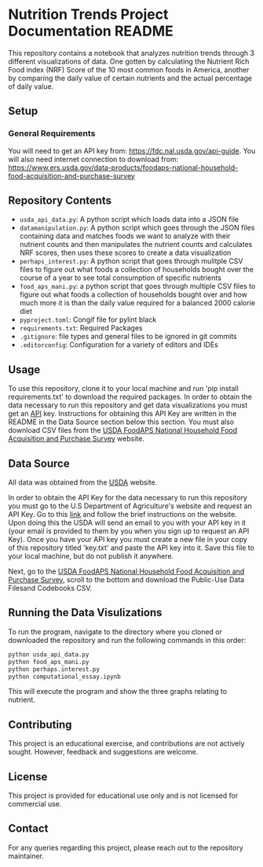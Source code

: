 # Nutrition Trends Project Documentation README

This repository contains a notebook that analyzes nutrition trends through 3 different visualizations of data. One gotten by calculating the Nutrient Rich Food index (NRF) Score of the 10 most common foods in America, another by comparing the daily value of certain nutrients and the actual percentage of daily value.

## Setup

### General Requirements
You will need to get an API key from: https://fdc.nal.usda.gov/api-guide. 
You will also need internet connection to download from: https://www.ers.usda.gov/data-products/foodaps-national-household-food-acquisition-and-purchase-survey

## Repository Contents
- ```usda_api_data.py```: A python script which loads data into a JSON file 
- ```datamanipulation.py```: A python script which goes through the JSON files containing data and matches foods we want to analyze with their nutrient counts and then manipulates the nutrient counts and calculates NRF scores, then uses these scores to create a data visualization
- ```perhaps_interest.py```: A python script that goes through mulitple CSV files to figure out what foods a collection of households bought over the course of a year to see total consumption of specific nutrients 
- ```food_aps_mani.py```: a python script that goes through multiple CSV files to figure out what foods a collection of households bought over and how much more it is than the daily value required for a balanced 2000 calorie diet 
- ```pyproject.toml```: Congif file for pylint black
- ```requirements.txt```: Required Packages
- ```.gitignore```: file types and general files to be ignored in git commits
- ```.editorconfig```: Configuration for a variety of editors and IDEs

## Usage

To use this repository, clone it to your local machine and run 'pip install requirements.txt' to download the required packages.  In order to obtain the data necessary to run this repository and get data visualizations you must get an [API](https://fdc.nal.usda.gov/api-guide) key. Instructions for obtaining this API Key are written in the README in the Data Source section below this section. You must also download CSV files from the [USDA FoodAPS National Household Food Acquisition and Purchase Survey](https://www.ers.usda.gov/data-products/foodaps-national-household-food-acquisition-and-purchase-survey) website.

## Data Source

All data was obtained from the [USDA](https://fdc.nal.usda.gov/) website.

In order to obtain the API Key for the data necessary to run this repository you must go to the U.S Department of Agriculture's website and request an API Key. Go to this [link](https://fdc.nal.usda.gov/api-key-signup) and follow the brief instructions on the website. Upon doing this the USDA will send an email to you with your API key in it (your email is provided to them by you when you sign up to request an API Key).
Once you have your API key you must create a new file in your copy of this repository titled 'key.txt' and paste the API key into it. Save this file to your local machine, but do not publish it anywhere.

Next, go to the [USDA FoodAPS National Household Food Acquisition and Purchase Survey](https://www.ers.usda.gov/data-products/foodaps-national-household-food-acquisition-and-purchase-survey), scroll to the bottom and download the Public-Use Data Filesand Codebooks CSV.

## Running the Data Visulizations

To run the program, navigate to the directory where you cloned or downloaded the
repository and run the following commands in this order:

```bash
python usda_api_data.py
python food_aps_mani.py
python perhaps.interest.py
python computational_essay.ipynb
```

This will execute the program and show the three graphs relating to nutrient.

## Contributing

This project is an educational exercise, and contributions are not actively sought. However, feedback and suggestions are welcome.

## License

This project is provided for educational use only and is not licensed for commercial use.

## Contact

For any queries regarding this project, please reach out to the repository maintainer.

